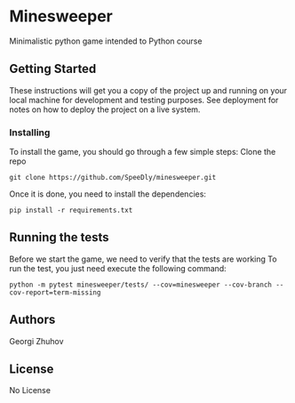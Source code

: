 # Minesweeper

Minimalistic python game intended to Python course

## Getting Started

These instructions will get you a copy of the project up and running on your local machine for development and testing purposes. See deployment for notes on how to deploy the project on a live system.

### Installing

To install the game, you should go through a few simple steps:
Clone the repo
```
git clone https://github.com/SpeeDly/minesweeper.git
```

Once it is done, you need to install the dependencies:
```
pip install -r requirements.txt
```

## Running the tests

Before we start the game, we need to verify that the tests are working
To run the test, you just need execute the following command:
```
python -m pytest minesweeper/tests/ --cov=minesweeper --cov-branch --cov-report=term-missing
```

## Authors

Georgi Zhuhov

## License

No License
